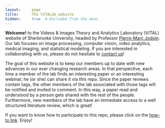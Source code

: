 ```yaml
---
layout:     page
title:      The VITALab website
hidden:     true  # Excluded from the menu
---
```


<!-- -->

<style>
    li {
        margin-bottom: 0.7rem; /* This will make the lists easier to read. */
    }
</style>


**Welcome!** to the Videos & Images Theory and Analytics Laboratory (VITAL) website of Sherbrooke University, headed by Professor [Pierre-Marc Jodoin](http://info.usherbrooke.ca/pmjodoin).  Our lab focuses on image processing, computer vision, video analytics, medical imaging, and statistical modeling. If you are interested in collaborating with us, please do not hesitate to [contact us](http://info.usherbrooke.ca/pmjodoin)!

The goal of this website is to keep our members up to date with new advances in our ever changing research areas.  In that perspective, each time a member of the lab finds an interesting paper or an interesting webinar, he (or she) can share it via this repo.  Since the paper reviews contain tags, the other members of the lab associated with those tags will be notified and invited to comment.  In this way, a paper read and understood by a person gets shared with the rest of the people.  Furthermore, new members of the lab have an immediate access to a well structured literature review, which is great!  

If you want to know how to participate to this repo, please click on the [how-to link](howto).  Enjoy!
